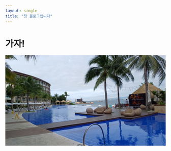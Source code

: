 ```yaml
---
layout: single
title: "첫 블로그입니다"
---
```


# 가자!





![20241225_090141](../images/2025-08-01-normal-first/20241225_090141.jpg)